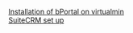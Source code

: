 
[Installation of bPortal on virtualmin](installation_on_virtualmin)  
[SuiteCRM set up](suitecrm_set_up)
